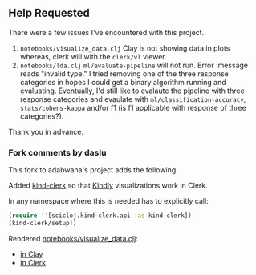 ## Help Requested
There were a few issues I've encountered with this project.

1) `notebooks/visualize_data.clj` Clay is not showing data in plots whereas, clerk will with the `clerk/vl` viewer.
2) `notebooks/lda.clj` `ml/evaluate-pipeline` will not run. Error :message reads "invalid type." I tried removing one of the three response categories in hopes I could get a binary algorithm running and evaluating. Eventually, I'd still like to evalaute the pipeline with three response categories and evaulate with `ml/classification-accuracy`, `stats/cohens-kappa` and/or f1 (is f1 applicable with response of three categories?).

Thank you in advance.

### Fork comments by daslu

This fork to adabwana's project adds the following:

Added [kind-clerk](https://github.com/scicloj/kind-clerk) so that [Kindly](https://scicloj.github.io/kindly-noted/kindly) visualizations work in Clerk.

In any namespace where this is needed has to explicitly call:
```clj
(require ''[scicloj.kind-clerk.api :as kind-clerk])
(kind-clerk/setup!)
```

Rendered [notebooks/visualize_data.clj](notebooks/visualize_data.clj):
- [in Clay]()
- [in Clerk]()
